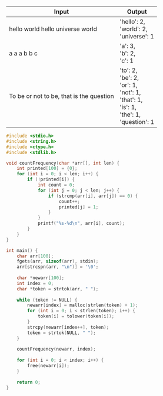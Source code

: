 

| Input                                    | Output                                                                                                       |
| ---------------------------------------- | ------------------------------------------------------------------------------------------------------------ |
| hello world hello universe world         | 'hello': 2, <br>'world': 2, <br>'universe': 1                                                                |
| a a a b b c                              | 'a': 3, <br>'b': 2, <br>'c': 1                                                                               |
| To be or not to be, that is the question | 'to': 2, <br>'be': 2, <br>'or': 1, <br>'not': 1, <br>'that': 1, <br>'is': 1, <br>'the': 1, <br>'question': 1 |



```c
#include <stdio.h>
#include <string.h>
#include <ctype.h>
#include <stdlib.h>

void countFrequency(char *arr[], int len) {
    int printed[100] = {0};
    for (int i = 0; i < len; i++) {
        if (!printed[i]) {
            int count = 0;
            for (int j = 0; j < len; j++) {
                if (strcmp(arr[i], arr[j]) == 0) {
                    count++;
                    printed[j] = 1;
                }
            }
            printf("%s-%d\n", arr[i], count);
        }
    }
}

int main() {
    char arr[100];
    fgets(arr, sizeof(arr), stdin);
    arr[strcspn(arr, "\n")] = '\0';
    
    char *newarr[100];
    int index = 0;
    char *token = strtok(arr, " ");
    
    while (token != NULL) {
        newarr[index] = malloc(strlen(token) + 1);
        for (int i = 0; i < strlen(token); i++) {
            token[i] = tolower(token[i]);
        }
        strcpy(newarr[index++], token); 
        token = strtok(NULL, " ");
    }
    
    countFrequency(newarr, index);
    
    for (int i = 0; i < index; i++) {
        free(newarr[i]);
    }
    
    return 0;
}

```